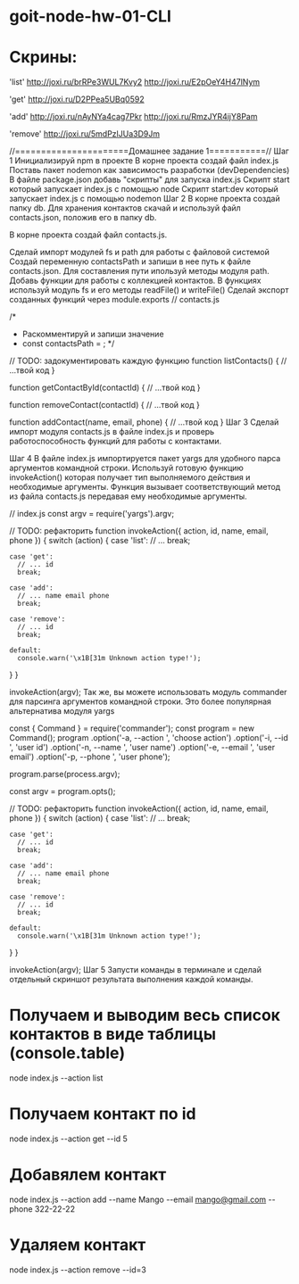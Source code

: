 # goit-node-hw-01-CLI

# Скрины:

'list' http://joxi.ru/brRPe3WUL7Kvy2 http://joxi.ru/E2pOeY4H47lNym

'get' http://joxi.ru/D2PPea5UBq0592

'add' http://joxi.ru/nAyNYa4cag7Pkr http://joxi.ru/RmzJYR4ijY8Pam

'remove' http://joxi.ru/5mdPzlJUa3D9Jm

//======================Домашнее задание 1===========// Шаг 1 Инициализируй npm
в проекте В корне проекта создай файл index.js Поставь пакет nodemon как
зависимость разработки (devDependencies) В файле package.json добавь "скрипты"
для запуска index.js Скрипт start который запускает index.js с помощью node
Скрипт start:dev который запускает index.js с помощью nodemon Шаг 2 В корне
проекта создай папку db. Для хранения контактов скачай и используй файл
contacts.json, положив его в папку db.

В корне проекта создай файл contacts.js.

Сделай импорт модулей fs и path для работы с файловой системой Создай переменную
contactsPath и запиши в нее путь к файле contacts.json. Для составления пути
ипользуй методы модуля path. Добавь функции для работы с коллекцией контактов. В
функциях используй модуль fs и его методы readFile() и writeFile() Сделай
экспорт созданных функций через module.exports // contacts.js

/\*

- Раскомментируй и запиши значение
- const contactsPath = ; \*/

// TODO: задокументировать каждую функцию function listContacts() { // ...твой
код }

function getContactById(contactId) { // ...твой код }

function removeContact(contactId) { // ...твой код }

function addContact(name, email, phone) { // ...твой код } Шаг 3 Сделай импорт
модуля contacts.js в файле index.js и проверь работоспособность функций для
работы с контактами.

Шаг 4 В файле index.js импортируется пакет yargs для удобного парса аргументов
командной строки. Используй готовую функцию invokeAction() которая получает тип
выполняемого действия и необходимые аргументы. Функция вызывает соответствующий
метод из файла contacts.js передавая ему необходимые аргументы.

// index.js const argv = require('yargs').argv;

// TODO: рефакторить function invokeAction({ action, id, name, email, phone }) {
switch (action) { case 'list': // ... break;

    case 'get':
      // ... id
      break;

    case 'add':
      // ... name email phone
      break;

    case 'remove':
      // ... id
      break;

    default:
      console.warn('\x1B[31m Unknown action type!');

} }

invokeAction(argv); Так же, вы можете использовать модуль commander для парсинга
аргументов командной строки. Это более популярная альтернатива модуля yargs

const { Command } = require('commander'); const program = new Command(); program
.option('-a, --action <type>', 'choose action') .option('-i, --id <type>', 'user
id') .option('-n, --name <type>', 'user name') .option('-e, --email <type>',
'user email') .option('-p, --phone <type>', 'user phone');

program.parse(process.argv);

const argv = program.opts();

// TODO: рефакторить function invokeAction({ action, id, name, email, phone }) {
switch (action) { case 'list': // ... break;

    case 'get':
      // ... id
      break;

    case 'add':
      // ... name email phone
      break;

    case 'remove':
      // ... id
      break;

    default:
      console.warn('\x1B[31m Unknown action type!');

} }

invokeAction(argv); Шаг 5 Запусти команды в терминале и сделай отдельный
скриншот результата выполнения каждой команды.

# Получаем и выводим весь список контактов в виде таблицы (console.table)

node index.js --action list

# Получаем контакт по id

node index.js --action get --id 5

# Добавялем контакт

node index.js --action add --name Mango --email mango@gmail.com --phone
322-22-22

# Удаляем контакт

node index.js --action remove --id=3
